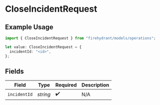 # CloseIncidentRequest

## Example Usage

```typescript
import { CloseIncidentRequest } from "firehydrant/models/operations";

let value: CloseIncidentRequest = {
  incidentId: "<id>",
};
```

## Fields

| Field              | Type               | Required           | Description        |
| ------------------ | ------------------ | ------------------ | ------------------ |
| `incidentId`       | *string*           | :heavy_check_mark: | N/A                |